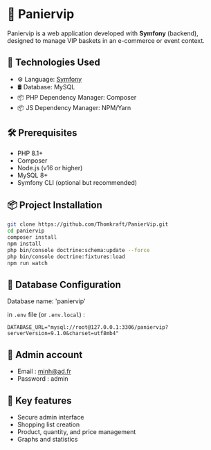 # 🛒 Paniervip

Paniervip is a web application developed with **Symfony** (backend), designed to manage VIP baskets in an e-commerce or event context.

## 🚀 Technologies Used

- ⚙️ Language: [Symfony](https://symfony.com/)
- 🛢 Database: MySQL
- 📦 PHP Dependency Manager: Composer
- 📦 JS Dependency Manager: NPM/Yarn

## 🛠 Prerequisites

- PHP 8.1+
- Composer
- Node.js (v16 or higher)
- MySQL 8+
- Symfony CLI (optional but recommended)

## 📦 Project Installation

```bash
git clone https://github.com/Thomkraft/PanierVip.git
cd paniervip
composer install
npm install
php bin/console doctrine:schema:update --force
php bin/console doctrine:fixtures:load
npm run watch

```

## 📁 Database Configuration

Database name: 'paniervip'

in `.env` file (or `.env.local`) :

```env
DATABASE_URL="mysql://root@127.0.0.1:3306/paniervip?serverVersion=9.1.0&charset=utf8mb4"
```

## 🔐 Admin account

- Email : minh@ad.fr
- Password : admin


## 🧩 Key features

- Secure admin interface
- Shopping list creation
- Product, quantity, and price management
- Graphs and statistics
